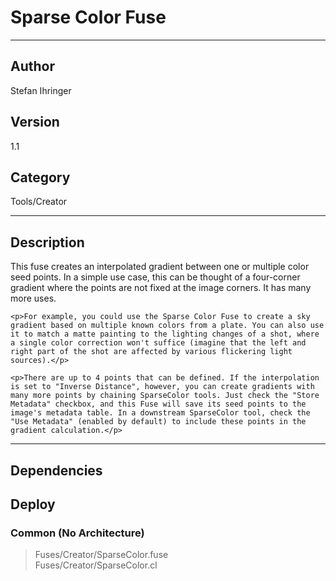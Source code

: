 # Sparse Color Fuse
___

## Author
Stefan Ihringer

## Version
1.1

## Category
Tools/Creator

___

## Description
<p>This fuse creates an interpolated gradient between one or multiple color seed points. In a simple use case, this can be thought of a four-corner gradient where the points are not fixed at the image corners. It has many more uses.

	<p>For example, you could use the Sparse Color Fuse to create a sky gradient based on multiple known colors from a plate. You can also use it to match a matte painting to the lighting changes of a shot, where a single color correction won't suffice (imagine that the left and right part of the shot are affected by various flickering light sources).</p>

	<p>There are up to 4 points that can be defined. If the interpolation is set to "Inverse Distance", however, you can create gradients with many more points by chaining SparseColor tools. Just check the "Store Metadata" checkbox, and this Fuse will save its seed points to the image's metadata table. In a downstream SparseColor tool, check the "Use Metadata" (enabled by default) to include these points in the gradient calculation.</p>

___

## Dependencies

## Deploy

### Common (No Architecture)

> Fuses/Creator/SparseColor.fuse  
> Fuses/Creator/SparseColor.cl  
